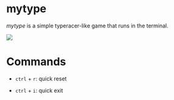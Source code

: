 # mytype

_mytype_ is a simple typeracer-like game that runs in the terminal.

![](https://github.com/jfto23/mytype/blob/master/gif/mytype_showcase.gif)

# Commands
- `ctrl` + `r`: quick reset

- `ctrl` + `i`: quick exit
